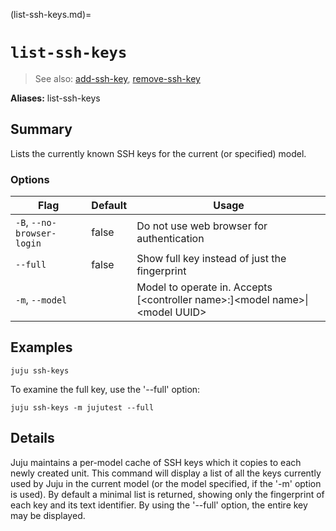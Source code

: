 (list-ssh-keys.md)=
# `list-ssh-keys`
> See also: [add-ssh-key](#add-ssh-key), [remove-ssh-key](#remove-ssh-key)

**Aliases:** list-ssh-keys

## Summary
Lists the currently known SSH keys for the current (or specified) model.

### Options
| Flag | Default | Usage |
| --- | --- | --- |
| `-B`, `--no-browser-login` | false | Do not use web browser for authentication |
| `--full` | false | Show full key instead of just the fingerprint |
| `-m`, `--model` |  | Model to operate in. Accepts [&lt;controller name&gt;:]&lt;model name&gt;&#x7c;&lt;model UUID&gt; |

## Examples

    juju ssh-keys

To examine the full key, use the '--full' option:

    juju ssh-keys -m jujutest --full


## Details
Juju maintains a per-model cache of SSH keys which it copies to each newly
created unit.
This command will display a list of all the keys currently used by Juju in
the current model (or the model specified, if the '-m' option is used).
By default a minimal list is returned, showing only the fingerprint of
each key and its text identifier. By using the '--full' option, the entire
key may be displayed.